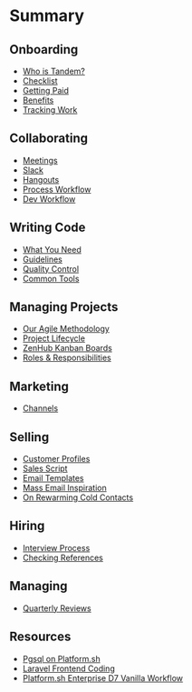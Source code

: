 Summary
=======

Onboarding
----------

* [Who is Tandem?](onboarding/values.md)
* [Checklist](onboarding/checklist.md)
* [Getting Paid](onboarding/getting-paid.md)
* [Benefits](onboarding/benefits.md)
* [Tracking Work](onboarding/time-tracking.md)

Collaborating
-------------

* [Meetings](collab/meetings.md)
* [Slack](collab/slack.md)
* [Hangouts](collab/hangouts.md)
* [Process Workflow](collab/process-workflow.md)
* [Dev Workflow](collab/dev-workflow.md)

Writing Code
------------

* [What You Need](coding/needs.md)
* [Guidelines](coding/guidelines.md)
* [Quality Control](coding/qa.md)
* [Common Tools](coding/common-tools.md)

Managing Projects
-----------------

* [Our Agile Methodology](project-management/agile-methodology.md)
* [Project Lifecycle](project-management/project-lifecycle.md)
* [ZenHub Kanban Boards](project-management/zenhub-issues-and-kanban-boards.md)
* [Roles & Responsibilities](project-management/roles-responsibilities.md)

Marketing
---------

* [Channels](marketing/marketing-channels.md)

Selling
-------

* [Customer Profiles](sales/customer-profiles.md)
* [Sales Script](sales/sales-script.md)
* [Email Templates](sales/email-templates.md)
* [Mass Email Inspiration](sales/mass-email-inspiration.md)
* [On Rewarming Cold Contacts](sales/rewarming-old-contacts.md)

Hiring
------

* [Interview Process](hiring/interviews.md)
* [Checking References](hiring/reference-check.md)

Managing
--------

* [Quarterly Reviews](managing/quarterly-review.md)

Resources
---------

* [Pgsql on Platform.sh](tutorials/postgres-platform.md)
* [Laravel Frontend Coding](tutorials/laravel-frontend.md)
* [Platform.sh Enterprise D7 Vanilla Workflow](tutorials/d7-enterprise-platform.md)
